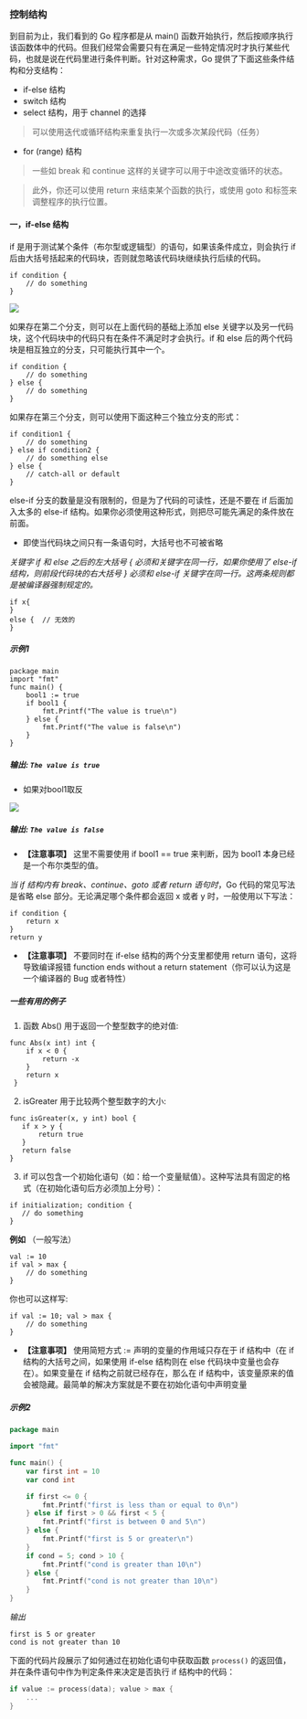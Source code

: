 ### **控制结构**

到目前为止，我们看到的 Go 程序都是从 main() 函数开始执行，然后按顺序执行该函数体中的代码。但我们经常会需要只有在满足一些特定情况时才执行某些代码，也就是说在代码里进行条件判断。针对这种需求，Go 提供了下面这些条件结构和分支结构：
* if-else 结构
* switch 结构
* select 结构，用于 channel 的选择
> 可以使用迭代或循环结构来重复执行一次或多次某段代码（任务）
* for (range) 结构
> 一些如 break 和 continue 这样的关键字可以用于中途改变循环的状态。

> 此外，你还可以使用 return 来结束某个函数的执行，或使用 goto 和标签来调整程序的执行位置。

#### **一，if-else 结构**

if 是用于测试某个条件（布尔型或逻辑型）的语句，如果该条件成立，则会执行 if 后由大括号括起来的代码块，否则就忽略该代码块继续执行后续的代码。
```
if condition {
	// do something	
}
````
![](./images/d10md_b.jpg)

如果存在第二个分支，则可以在上面代码的基础上添加 else 关键字以及另一代码块，这个代码块中的代码只有在条件不满足时才会执行。if 和 else 后的两个代码块是相互独立的分支，只可能执行其中一个。
```
if condition {
	// do something	
} else {
	// do something	
}
```
如果存在第三个分支，则可以使用下面这种三个独立分支的形式：
```
if condition1 {
	// do something	
} else if condition2 {
	// do something else	
} else {
	// catch-all or default
}
```
else-if 分支的数量是没有限制的，但是为了代码的可读性，还是不要在 if 后面加入太多的 else-if 结构。如果你必须使用这种形式，则把尽可能先满足的条件放在前面。
* 即使当代码块之间只有一条语句时，大括号也不可被省略

*关键字 if 和 else 之后的左大括号 { 必须和关键字在同一行，如果你使用了 else-if 结构，则前段代码块的右大括号 } 必须和 else-if 关键字在同一行。这两条规则都是被编译器强制规定的。*
```
if x{
}
else {	// 无效的
}
```
##### **示例1**
```
package main
import "fmt"
func main() {
	bool1 := true
	if bool1 {
		fmt.Printf("The value is true\n")
	} else {
		fmt.Printf("The value is false\n")
	}
}
```
##### **输出:**  ` The value is true `
* 如果对bool1取反

![](./images/d10md_a.jpg)

##### **输出:**  ` The value is false `

* **【注意事项】** 
这里不需要使用 if bool1 == true 来判断，因为 bool1 本身已经是一个布尔类型的值。

*当 if 结构内有 break、continue、goto 或者 return 语句时*，Go 代码的常见写法是省略 else 部分。无论满足哪个条件都会返回 x 或者 y 时，一般使用以下写法：
```
if condition {
	return x
}
return y
```
* **【注意事项】** 
不要同时在 if-else 结构的两个分支里都使用 return 语句，这将导致编译报错 function ends without a return statement（你可以认为这是一个编译器的 Bug 或者特性）

##### **一些有用的例子**
1. 函数 Abs() 用于返回一个整型数字的绝对值:
```
func Abs(x int) int {
 	if x < 0 {
 		return -x
 	}
 	return x	
 }
 ```
 2. isGreater 用于比较两个整型数字的大小:
 ```
 func isGreater(x, y int) bool {
 	if x > y {
 		return true	
 	}
 	return false
 }
 ```
 3. if 可以包含一个初始化语句（如：给一个变量赋值）。这种写法具有固定的格式（在初始化语句后方必须加上分号）：
 ```
 if initialization; condition {
	// do something
}
```
**例如** （一般写法）
```
val := 10
if val > max {
	// do something
}
```
你也可以这样写:
```
if val := 10; val > max {
	// do something
}
```

* **【注意事项】** 使用简短方式 := 声明的变量的作用域只存在于 if 结构中（在 if 结构的大括号之间，如果使用 if-else 结构则在 else 代码块中变量也会存在）。如果变量在 if 结构之前就已经存在，那么在 if 结构中，该变量原来的值会被隐藏。最简单的解决方案就是不要在初始化语句中声明变量

##### **示例2**
```go
package main

import "fmt"

func main() {
	var first int = 10
	var cond int

	if first <= 0 {
		fmt.Printf("first is less than or equal to 0\n")
	} else if first > 0 && first < 5 {
		fmt.Printf("first is between 0 and 5\n")
	} else {
		fmt.Printf("first is 5 or greater\n")
	}
	if cond = 5; cond > 10 {
		fmt.Printf("cond is greater than 10\n")
	} else {
		fmt.Printf("cond is not greater than 10\n")
	}
}
```
*输出*
```
first is 5 or greater
cond is not greater than 10
```

下面的代码片段展示了如何通过在初始化语句中获取函数 `process()` 的返回值，并在条件语句中作为判定条件来决定是否执行 if 结构中的代码：

```go
if value := process(data); value > max {
    ...
}
```
